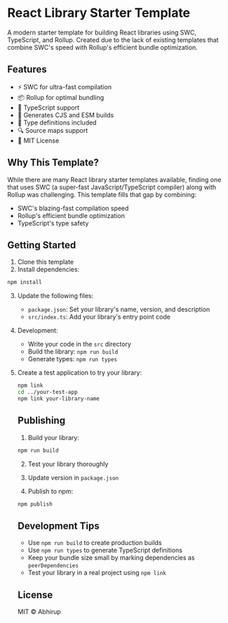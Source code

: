 # React Library Starter Template

A modern starter template for building React libraries using SWC, TypeScript, and Rollup. Created due to the lack of existing templates that combine SWC's speed with Rollup's efficient bundle optimization.

## Features

- ⚡️ SWC for ultra-fast compilation
- 📦 Rollup for optimal bundling
- 🔷 TypeScript support
- 🎯 Generates CJS and ESM builds
- 💪 Type definitions included
- 🔍 Source maps support
- 📄 MIT License

## Why This Template?

While there are many React library starter templates available, finding one that uses SWC (a super-fast JavaScript/TypeScript compiler) along with Rollup was challenging. This template fills that gap by combining:

- SWC's blazing-fast compilation speed
- Rollup's efficient bundle optimization
- TypeScript's type safety

## Getting Started

1. Clone this template
2. Install dependencies:

```bash
npm install
```

3. Update the following files:

   - `package.json`: Set your library's name, version, and description
   - `src/index.ts`: Add your library's entry point code

4. Development:

   - Write your code in the `src` directory
   - Build the library: `npm run build`
   - Generate types: `npm run types`

5. Create a test application to try your library:

   ```bash
   npm link
   cd ../your-test-app
   npm link your-library-name
   ```

   ## Publishing

   1. Build your library:

   ```bash
   npm run build
   ```

   2. Test your library thoroughly

   3. Update version in `package.json`

   4. Publish to npm:

   ```bash
   npm publish
   ```

   ## Development Tips

   - Use `npm run build` to create production builds
   - Use `npm run types` to generate TypeScript definitions
   - Keep your bundle size small by marking dependencies as `peerDependencies`
   - Test your library in a real project using `npm link`

   ## License

   MIT © Abhirup
